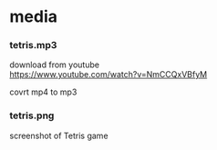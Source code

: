 media 
===============

###  tetris.mp3 <br/>

download from youtube <br/>
https://www.youtube.com/watch?v=NmCCQxVBfyM <br/>

covrt mp4 to mp3 <br/>

###  tetris.png <br/>

screenshot of Tetris game <br/>

